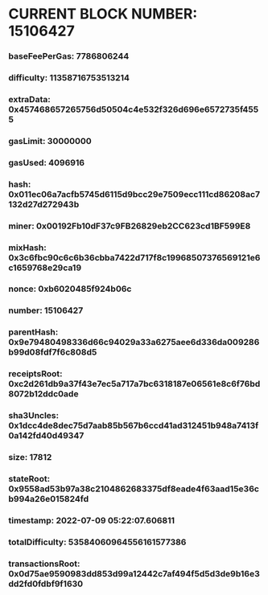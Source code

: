 # CURRENT BLOCK NUMBER: 15106427

### baseFeePerGas: 7786806244
### difficulty: 11358716753513214
### extraData: 0x457468657265756d50504c4e532f326d696e6572735f4555
### gasLimit: 30000000
### gasUsed: 4096916
### hash: 0x011ec06a7acfb5745d6115d9bcc29e7509ecc111cd86208ac7132d27d272943b
### miner: 0x00192Fb10dF37c9FB26829eb2CC623cd1BF599E8
### mixHash: 0x3c6fbc90c6c6b36cbba7422d717f8c19968507376569121e6c1659768e29ca19
### nonce: 0xb6020485f924b06c
### number: 15106427
### parentHash: 0x9e79480498336d66c94029a33a6275aee6d336da009286b99d08fdf7f6c808d5
### receiptsRoot: 0xc2d261db9a37f43e7ec5a717a7bc6318187e06561e8c6f76bd8072b12ddc0ade
### sha3Uncles: 0x1dcc4de8dec75d7aab85b567b6ccd41ad312451b948a7413f0a142fd40d49347
### size: 17812
### stateRoot: 0x9558ad53b97a38c2104862683375df8eade4f63aad15e36cb994a26e015824fd
### timestamp: 2022-07-09 05:22:07.606811
### totalDifficulty: 53584060964556161577386
### transactionsRoot: 0x0d75ae9590983dd853d99a12442c7af494f5d5d3de9b16e3dd2fd0fdbf9f1630
